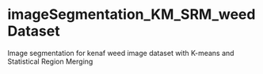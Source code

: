 # imageSegmentation_KM_SRM_weedDataset
Image segmentation for kenaf weed image dataset with K-means and Statistical Region Merging 
